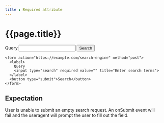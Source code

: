 ```yaml
---
title : Required attribute
---
```

# {{page.title}}
<form action="https://example.com/search-engine" method="post">
  <label>
    Query
    <input id="q" name="q" type="search" required value="" title="Enter search terms">
  </label>
  <button type="submit" onclick="showValidityState();return false;">Search</button>
</form>

~~~
<form action="https://example.com/search-engine" method="post">
  <label>
    Query
    <input type="search" required value="" title="Enter search terms">
  </label>
  <button type="submit">Search</button>
</form>
~~~
<div id="validityReport"></div>

<script>
  function showValidityState() {
    message='<p>valueMissing: ' + q.validity.valueMissing + '</p><p>badInput: ' + q.validity.badInput + '</p><p>customError: ' + q.validity.customError + '</p><p>patternMismatch: ' +  q.validity.patternMismatch + '</p><p>typeMismatch: ' + q.validity.typeMismatch + '</p><p>valid: ' + q.validity.valid + '</p>';document.querySelector("#validityReport).innerHTML=message;}; showValidityState();
</script>
## Expectation
User is unable to submit an empty search request.  An onSubmit event will fail and the useragent will prompt the user to fill out the field.

